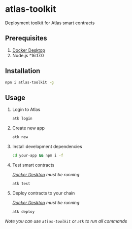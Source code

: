 # atlas-toolkit
Deployment toolkit for Atlas smart contracts

## Prerequisites
1. [Docker Desktop](https://www.docker.com/products/docker-desktop/)
2. Node.js ^16.17.0

## Installation
```sh
npm i atlas-toolkit -g
```

## Usage
1. Login to Atlas
    ```sh
    atk login
    ```

2. Create new app
    ```sh
    atk new
    ```

3. Install development dependencies 
    ```sh
    cd your-app && npm i -f
    ```

4. Test smart contracts

    *[Docker Desktop](https://www.docker.com/products/docker-desktop/) must be running*
    ```sh
    atk test
    ```

5. Deploy contracts to your chain

    *[Docker Desktop](https://www.docker.com/products/docker-desktop/) must be running*
    ```sh
    atk deploy
    ```
*Note you can use `atlas-toolkit` or `atk` to run all commands*